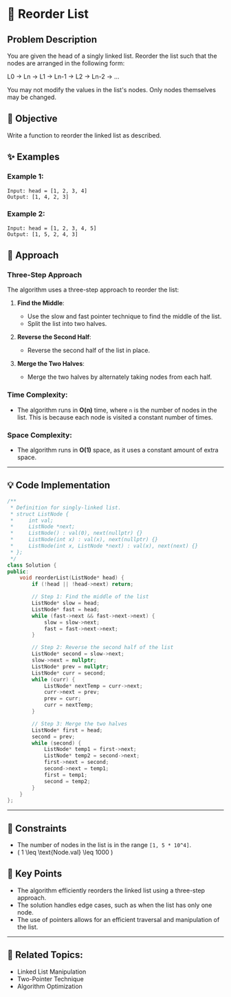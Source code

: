 # 🔗 **Reorder List**

## Problem Description

You are given the head of a singly linked list. Reorder the list such that the nodes are arranged in the following form:

L0 → Ln → L1 → Ln-1 → L2 → Ln-2 → …

You may not modify the values in the list's nodes. Only nodes themselves may be changed.

## 🎯 **Objective**

Write a function to reorder the linked list as described.

## ✨ **Examples**

### Example 1:
```plaintext
Input: head = [1, 2, 3, 4]
Output: [1, 4, 2, 3]
```

### Example 2:
```plaintext
Input: head = [1, 2, 3, 4, 5]
Output: [1, 5, 2, 4, 3]
```

## 🚀 **Approach**

### **Three-Step Approach**

The algorithm uses a three-step approach to reorder the list:

1. **Find the Middle**:
   - Use the slow and fast pointer technique to find the middle of the list.
   - Split the list into two halves.

2. **Reverse the Second Half**:
   - Reverse the second half of the list in place.

3. **Merge the Two Halves**:
   - Merge the two halves by alternately taking nodes from each half.

### **Time Complexity**:
- The algorithm runs in **O(n)** time, where `n` is the number of nodes in the list. This is because each node is visited a constant number of times.

### **Space Complexity**:
- The algorithm runs in **O(1)** space, as it uses a constant amount of extra space.

---

## 💡 **Code Implementation**

```cpp
/**
 * Definition for singly-linked list.
 * struct ListNode {
 *     int val;
 *     ListNode *next;
 *     ListNode() : val(0), next(nullptr) {}
 *     ListNode(int x) : val(x), next(nullptr) {}
 *     ListNode(int x, ListNode *next) : val(x), next(next) {}
 * };
 */
class Solution {
public:
    void reorderList(ListNode* head) {
        if (!head || !head->next) return;

        // Step 1: Find the middle of the list
        ListNode* slow = head;
        ListNode* fast = head;
        while (fast->next && fast->next->next) {
            slow = slow->next;
            fast = fast->next->next;
        }

        // Step 2: Reverse the second half of the list
        ListNode* second = slow->next;
        slow->next = nullptr;
        ListNode* prev = nullptr;
        ListNode* curr = second;
        while (curr) {
            ListNode* nextTemp = curr->next;
            curr->next = prev;
            prev = curr;
            curr = nextTemp;
        }

        // Step 3: Merge the two halves
        ListNode* first = head;
        second = prev;
        while (second) {
            ListNode* temp1 = first->next;
            ListNode* temp2 = second->next;
            first->next = second;
            second->next = temp1;
            first = temp1;
            second = temp2;
        }
    }
};
```

---

## 🔧 **Constraints**

- The number of nodes in the list is in the range `[1, 5 * 10^4]`.
- \( 1 \leq \text{Node.val} \leq 1000 \)

## 🌟 **Key Points**

- The algorithm efficiently reorders the linked list using a three-step approach.
- The solution handles edge cases, such as when the list has only one node.
- The use of pointers allows for an efficient traversal and manipulation of the list.

---

## 🔗 **Related Topics**:
- Linked List Manipulation
- Two-Pointer Technique
- Algorithm Optimization